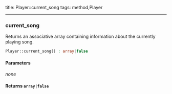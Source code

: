title: Player::current_song
tags: method,Player

---

<div class="method">
<h3 class="method-name">current_song</h3>
<p>Returns an associative array containing information about the currently playing song.<br></p>

```php
Player::current_song() : array|false
```

#### Parameters

*none*


#### Returns `array|false`




</div>